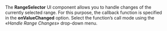The **RangeSelector** UI component allows you to&nbsp;handle changes of&nbsp;the currently selected range. For this purpose, the callback function is&nbsp;specified in&nbsp;the **onValueChanged** option. Select the function&rsquo;s call mode using the _&laquo;Handle Range Changes&raquo;_ drop-down menu.